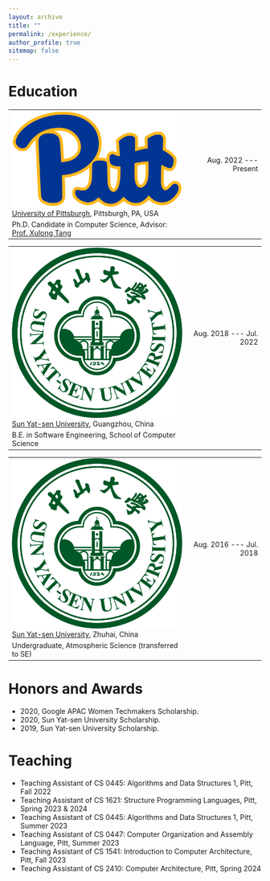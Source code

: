 ```yaml
---
layout: archive
title: ""
permalink: /experience/
author_profile: true
sitemap: false
---
```


<link rel="stylesheet" href="wyq_styles.css">

<!-- <style>
.table-work {
  margin-left: 15px;
  margin-bottom: 15px;
  border-spacing:0px 10px;
  width: 90%;
}

.icon-work {
  width: 5%;
  vertical-align:middle
  horizontal-align:middle;
}

.link-body {
  text-decoration: none;
  border-bottom: 1px dotted;
  border-color: #555;
  color: #555;
}
</style> -->




Education
===
<!--* Aug.  2022 --- Present: Ph.D. Candidate in Computer Science, University of Pittsburgh
* Aug. 2018 –-- Jul. 2022: B.E. in Software Engineering, School of Computer Science, Sun Yat-sen University
* Aug. 2016 –-- Jul. 2018: Undergraduate, Atmospheric Science, Sun Yat-sen University (transferred to SE)

 -->
<!-- 
<table class="table-work">
  <tr>
    <td width="70%"><img src="../files/icon/pitt.svg" class="icon-work"> <a class="link-body" href="hhttps://www.pitt.edu/">University of Pittsburgh</a>, Pittsburgh, PA, USA</td>
    <td width="30%" align="right">Aug. 2022 --- Present</td>
    <tr><td>Ph.D. Candidate in Computer Science, Advisor: <a class="link-body" href="http://xzt102.github.io/">Prof. Xulong Tang</a></td></tr>
  </tr>
<table class="table-work">
  <tr>
    <td width="70%"><img src="../files/icon/sysu.svg" class="icon-work"> <a class="link-body" href="https://www.sysu.edu.cn/">Sun Yat-sen University</a>, Guangzhou, China</td>
    <td width="30%" align="right">Aug. 2018 –-- Jul. 2022</td>
  </tr>
  <tr><td>B.E. in Software Engineering, School of Computer Science</td></tr>
</table>
<table class="table-work">
  <tr>
    <td width="70%"><img src="../files/icon/sysu.svg" class="icon-work"> <a class="link-body" href="https://www.sysu.edu.cn/">Sun Yat-sen University</a>, Zhuhai, China</td>
    <td width="30%" align="right">Aug. 2016 –-- Jul. 2018:</td>
  </tr>
  <tr><td>Undergraduate, Atmospheric Science (transferred to SE)</td></tr>
</table> -->


<table class="table-work">
  <tr>
    <td width="70%">
      <img src="../files/icon/pitt.svg" class="icon-work"> 
      <a class="link-body" href="https://www.pitt.edu/">University of Pittsburgh</a>, Pittsburgh, PA, USA
    </td>
    <td width="30%" align="right">Aug. 2022 --- Present</td>
  </tr>
  <tr>
    <td>Ph.D. Candidate in Computer Science, Advisor: <a class="link-body" href="http://xzt102.github.io/">Prof. Xulong Tang</a></td>
  </tr>
</table>

<table class="table-work">
  <tr>
    <td width="70%">
      <img src="../files/icon/sysu.svg" class="icon-work"> 
      <a class="link-body" href="https://www.sysu.edu.cn/">Sun Yat-sen University</a>, Guangzhou, China
    </td>
    <td width="30%" align="right">Aug. 2018 --- Jul. 2022</td>
  </tr>
  <tr>
    <td>B.E. in Software Engineering, School of Computer Science</td>
  </tr>
</table>

<table class="table-work">
  <tr>
    <td width="70%">
      <img src="../files/icon/sysu.svg" class="icon-work"> 
      <a class="link-body" href="https://www.sysu.edu.cn/">Sun Yat-sen University</a>, Zhuhai, China
    </td>
    <td width="30%" align="right">Aug. 2016 --- Jul. 2018</td>
  </tr>
  <tr>
    <td>Undergraduate, Atmospheric Science (transferred to SE)</td>
  </tr>
</table>



Honors and Awards
===

* 2020, Google APAC Women Techmakers Scholarship. 
* 2020, Sun Yat-sen University Scholarship. 
* 2019, Sun Yat-sen University Scholarship. 
<!-- * 2019, Mathematical Contest in Modeling Meritorious Winner.  -->


Teaching
===

* Teaching Assistant of CS 0445: Algorithms and Data Structures 1, Pitt, Fall 2022 
* Teaching Assistant of CS 1621: Structure Programming Languages, Pitt, Spring 2023 & 2024 
* Teaching Assistant of CS 0445: Algorithms and Data Structures 1, Pitt, Summer 2023 
* Teaching Assistant of CS 0447: Computer Organization and Assembly Language, Pitt, Summer 2023 
* Teaching Assistant of CS 1541: Introduction to Computer Architecture, Pitt, Fall 2023 
* Teaching Assistant of CS 2410: Computer Architecture, Pitt, Spring 2024 

